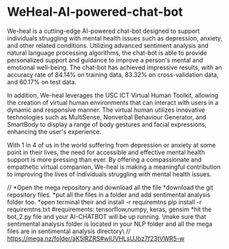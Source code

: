 # WeHeal-AI-powered-chat-bot
We-heal is a cutting-edge AI-powered chat-bot designed to support individuals struggling with mental health issues such as depression, anxiety, and other related conditions. Utilizing advanced sentiment analysis and natural language processing algorithms, the chat-bot is able to provide personalized support and guidance to improve a person's mental and emotional well-being. The chat-bot has achieved impressive results, with an accuracy rate of 84.14% on training data, 83.32% on cross-validation data, and 60.17% on test data.

In addition, We-heal leverages the USC ICT Virtual Human Toolkit, allowing the creation of virtual human environments that can interact with users in a dynamic and responsive manner. The virtual human utilizes innovative technologies such as MultiSense, Nonverbal Behaviour Generator, and SmartBody to display a range of body gestures and facial expressions, enhancing the user's experience.

With 1 in 4 of us in the world suffering from depression or anxiety at some point in their lives, the need for accessible and effective mental health support is more pressing than ever. By offering a compassionate and empathetic virtual companion, We-heal is making a meaningful contribution to improving the lives of individuals struggling with mental health issues.

//
*Open the mega repository and download all the file 
*download the git repository files.
*put all the files in a folder and add sentimental analysis folder too.
*open terminal their and install -r requiremtns
pip install -r requiremtns.txt
#requirements: tensorflow,numpy, keras, gensim
*hit the bot_2.py file and your AI-CHATBOT will be up running.
\\make sure that sentimental analysis folder is located in your NLP folder and all the mega files are in sentimental analysis  directory\\
//
https://mega.nz/folder/aK5lRZRS#wlUVHLsUJbz7f23tVWR5-w
